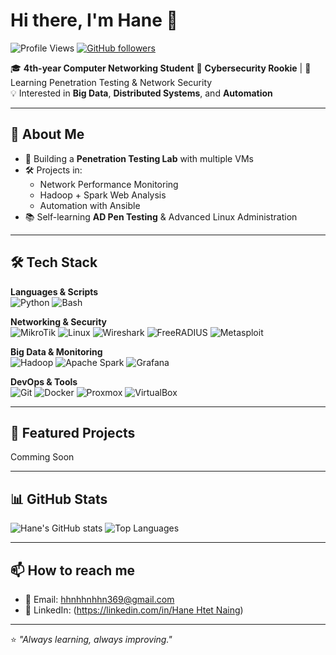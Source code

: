 # Hi there, I'm Hane 👋

![Profile Views](https://komarev.com/ghpvc/?username=hanehnaing&label=Profile%20views&color=0e75b6&style=flat)
[![GitHub followers](https://img.shields.io/github/followers/hanehnaing?label=Follow&style=social)](https://github.com/hanehnaing)

🎓 **4th-year Computer Networking Student** 
🔐 **Cybersecurity Rookie** | 🚀 Learning Penetration Testing & Network Security  
💡 Interested in **Big Data**, **Distributed Systems**, and **Automation**  

---

## 🚀 About Me
- 🌱 Building a **Penetration Testing Lab** with multiple VMs
- 🛠 Projects in:
  - Network Performance Monitoring
  - Hadoop + Spark Web Analysis
  - Automation with Ansible
- 📚 Self-learning **AD Pen Testing** & Advanced Linux Administration

---

## 🛠 Tech Stack

**Languages & Scripts**  
![Python](https://img.shields.io/badge/Python-3670A0?style=for-the-badge&logo=python&logoColor=ffdd54)
![Bash](https://img.shields.io/badge/Bash-121011?style=for-the-badge&logo=gnu-bash&logoColor=white)


**Networking & Security**  
![MikroTik](https://img.shields.io/badge/MikroTik-0099CC?style=for-the-badge&logo=mikrotik&logoColor=white)
![Linux](https://img.shields.io/badge/Linux-FCC624?style=for-the-badge&logo=linux&logoColor=black)
![Wireshark](https://img.shields.io/badge/Wireshark-1679A7?style=for-the-badge&logo=wireshark&logoColor=white)
![FreeRADIUS](https://img.shields.io/badge/FreeRADIUS-007396?style=for-the-badge&logo=freeradius&logoColor=white)
![Metasploit](https://img.shields.io/badge/Metasploit-000000?style=for-the-badge&logo=metasploit&logoColor=blue)

**Big Data & Monitoring**  
![Hadoop](https://img.shields.io/badge/Hadoop-FFB300?style=for-the-badge&logo=apache-hadoop&logoColor=black)
![Apache Spark](https://img.shields.io/badge/Apache_Spark-E25A1C?style=for-the-badge&logo=apache-spark&logoColor=white)
![Grafana](https://img.shields.io/badge/Grafana-F46800?style=for-the-badge&logo=grafana&logoColor=white)

**DevOps & Tools**  
![Git](https://img.shields.io/badge/Git-F05032?style=for-the-badge&logo=git&logoColor=white)
![Docker](https://img.shields.io/badge/Docker-2496ED?style=for-the-badge&logo=docker&logoColor=white)
![Proxmox](https://img.shields.io/badge/Proxmox-E57000?style=for-the-badge&logo=proxmox&logoColor=white)
![VirtualBox](https://img.shields.io/badge/VirtualBox-183A61?style=for-the-badge&logo=virtualbox&logoColor=white)

---

## 📌 Featured Projects
Comming Soon

---

## 📊 GitHub Stats
![Hane's GitHub stats](https://github-readme-stats.vercel.app/api?username=yourusername&show_icons=true&theme=tokyonight)
![Top Languages](https://github-readme-stats.vercel.app/api/top-langs/?username=yourusername&layout=compact&theme=tokyonight)

---

## 📫 How to reach me
- 📧 Email: hhnhhnhhn369@gmail.com
- 💼 LinkedIn: ([https://linkedin.com/in/Hane Htet Naing](https://www.linkedin.com/in/hein-htet-naing-a04bbb17a ))

---

⭐ *"Always learning, always improving."*
